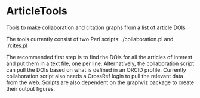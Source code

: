 ArticleTools
============

Tools to make collaboration and citation graphs from a list of article DOIs

The tools currently consist of two Perl scripts:
./collaboration.pl
and 
./cites.pl

The recommended first step is to find the DOIs for all the articles of interest and put them in a text file, one per line. Alternatively, the collaboration script can pull the DOIs based on what is defined in an ORCID profile. Currently collaboration script also needs a CrossRef login to pull the relevant data from the web. Scripts are also dependent on the graphviz package to create their output figures. 
